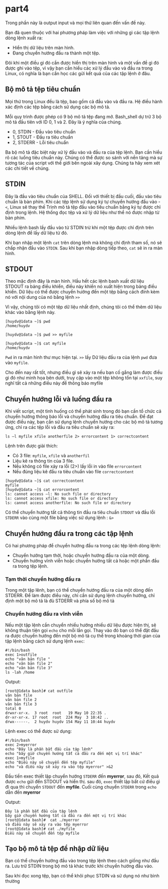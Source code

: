 # part4 
Trong phần này là output input và mọi thứ liên quan đến vấn đề này.

Bạn đã quen thuộc với hai phương pháp làm việc với những gì các tập lệnh dòng lệnh xuất ra:
* Hiển thị dữ liệu trên màn hình.
* Đang chuyển hướng đầu ra thành một tệp.

Đôi khi một điều gì đó cần được hiển thị trên màn hình và một vấn đề gì đó được ghi vào tệp, vì vậy bạn cần hiểu các xử lý đầu vào và đầu ra trong Linux, có nghĩa là bạn cần học các gửi kết quả của các tập lệnh ở đâu. 

## Bộ mô tả tệp tiêu chuẩn
Mọi thứ trong Linux đều là tệp, bao gồm cả đầu vào và đầu ra. Hệ điều hành xác định các tệp bằng cách sử dụng các bộ mô tả. 

Mỗi quy trình được phép có 9 bộ mô tả tệp đang mở. Bash_shell dự trữ 3 bộ mô tả đầu tiên với ID 0, 1 và 2. Đây là ý nghĩa của chúng.
* 0, STDIN - Đầu vào tiêu chuẩn
* 1, STOUT - Đầu ra tiêu chuẩn
* 2, STDERR - Lỗi tiêu chuẩn

Ba bộ mô tả đặc biệt này xử lý đầu vào và đầu ra của tệp lệnh. Bạn cần hiểu rõ các luồng tiêu chuẩn này. Chúng có thể được so sánh với nền tảng mà sự tương tác của script với thế giới bên ngoài xây dụng. Chúng ta hãy xem xét các chi tiết về chúng.
## STDIN
Đây là đầu vào tiêu chuẩn của SHELL. Đối với thiết bị đầu cuối, đầu vào tiêu chuẩn là bàn phím. Khi các tệp lệnh sử dụng ký tự chuyển hướng đầu vào -`<`, Linux sẽ thay thế Trình mô tả tệp đầu vào tiêu chuẩn bằng ký tự được chỉ định trong lệnh. Hệ thống đọc tệp và xử lý dữ liệu như thể nó được nhập từ bàn phím.

Nhiều lệnh bash lấy đầu vào từ STDIN trừ khi một tệp được chỉ định trên dòng lệnh để lấy dữ liệu từ đó. 

Khi bạn nhập một lệnh `cat` trên dòng lệnh mà không chỉ định tham số, nó sẽ chấp nhận đầu vào `STDIN`. Sau khi bạn nhập dòng tiếp theo, `cat` sẽ in ra màn hình.

## STDOUT
Theo mặc định đây là màn hình. Hầu hết các lệnh bash xuất dữ liệu STDOUT ra bảng điều khiển, điều này khiến nó xuất hiện trong bảng điều khiển. Dữ liệu có thể được chuyển hướng đến một tệp bằng cách đính kèm nó với nội dung của nó bằng lệnh `>>`

Vì vậy, chúng tôi có một tệp dữ liệu nhất định, chúng tôi có thể thêm dữ liệu khác vào bằng lệnh này.

```
[huydv@1data ~]$ pwd
/home/huydv

[huydv@1data ~]$ pwd >> myfile 
       
[huydv@1data ~]$ cat myfile 
/home/huydv
```

`Pwd` in ra màn hình thư mục hiện tại. `>>` lấy Dữ liệu đầu ra của lệnh `pwd` đưa vào `myfile`.

Cho đến nay rất tốt, nhưng điều gì sẽ xảy ra nếu bạn cố gắng làm được điều gì đó như minh họa bên dưới, truy cập vào một tệp không tồn tại `xxfile`, suy nghĩ tất cả những điều này để thông báo myfile 
## Chuyển hướng lỗi và luồng đầu ra
Khi viết script, một tình huống có thể phát sinh trong đó bạn cần tổ chức cả chuyển hướng thông báo lỗi và chuyển hướng đầu ra tiêu chuẩn. Để đạt được điều này, bạn cần sử dụng lệnh chuyển hướng cho các bộ mô tả tương ứng, chỉ ra các tệp lỗi và đầu ra tiêu chuẩn sẽ xảy ra:

`ls –l myfile xfile anotherfile 2> errorcontent 1> correctcontent`

Lệnh trên được giải thích:
* Có 3 file: `myfile`, `xfile` và `anotherfil`
* Liệu kê ra thông tin của 3 file.
* Nếu không có file xảy ra lỗi (2>) lấy lỗi in vào file `errorcontent`
* Nếu đúng liệu kê đầu ra tiêu chuẩn vào file `correctcontent`

```
[huydv@1data ~]$ cat correctcontent 
myfile
[huydv@1data ~]$ cat errorcontent 
ls: cannot access –l: No such file or directory
ls: cannot access xfile: No such file or directory
ls: cannot access anotherfile: No such file or directory
```

Có thể chuyển hướng tất cả thông tin đầu ra tiêu chuẩn `STDOUT` và đầu lỗi `STDERR` vào cùng một file bằng việc sử dụng lệnh : `&>`

## Chuyển hướng đầu ra trong các tập lệnh
Có hai phương pháp để chuyển hướng đầu ra trong các tệp lệnh dòng lệnh:
* Chuyển hướng tạm thời, hoặc chuyển hướng đầu ra của một dòng.
* Chuyển hướng vĩnh viễn hoặc chuyển hướng tất cả hoặc một phần đầu ra trong tệp lệnh.

### Tạm thời chuyển hướng đầu ra
Trong một tập lênh, bạn có thể chuyển hướng đầu ra của một dòng đến STDERR. Để làm được điều này, chỉ cần sử dụng lệnh chuyển hướng, chỉ định một bộ mô tả là đủ STDERR và phía số bộ mô tả

### Chuyển hướng đầu ra vĩnh viễn
Nếu một tập lệnh cần chuyển nhiều hướng nhiều dữ liệu được hiện thị, sẽ không thuận tiện gọi `echo` cho mỗi lần gọi. Thay vào đó bạn có thể đặt đầu ra được chuyển hướng đến một bộ mô tả cụ thể trong khoảng thời gian của tập lệnh bằng cách sử dụng lệnh `exec`:

```
#!/bin/bash
exec 1>outfile
echo "văn bản file "
echo "văn bản file 2"
echo "văn bản file 3"
ls -lah /home
```

Output:
```
[root@1data bash]# cat outfile 
văn bản file 
văn bản file 2
văn bản file 3
total 0
drwxr-xr-x.  3 root  root   19 May 10 22:35 .
dr-xr-xr-x. 17 root  root  224 May  3 10:42 ..
drwx------.  2 huydv huydv 154 May 11 10:44 huydv
```

Lệnh exec có thể được sử dụng:
```
#!/bin/bash
exec 2>myerror
echo "Đây là phần bắt đầu của tập lệnh"
echo "bây giờ chuyển hướng tất cả đầu ra đến một vị trí khác"
exec 1>myfile
echo "Điều này sẽ chuyển đến tệp myfile"
echo "và điều này sẽ xảy ra vào tệp myerror" >&2
```

Đầu tiền exec thiết lập chuyển hướng `STDERR` đến **myerror**, sau đó, Kết quả được `echo` gửi đến STDOUT và hiển thị. sau đó, `exec` thiết lập bất cứ điều gì đi qua thì chuyển `STDOUT` đến **myfile**. Cuối cùng chuyển `STDERR` trong `echo` dẫn đến **myerror**

Output:
```
Đây là phần bắt đầu của tập lệnh
bây giờ chuyển hướng tất cả đầu ra đến một vị trí khác
[root@1data bash]#  cat ./myerror
và điều này sẽ xảy ra vào tệp myerror
[root@1data bash]# cat ./myfile
Điều này sẽ chuyển đến tệp myfile
```


## Tạo bộ mô tả tệp để nhập dữ liệu
Bạn có thể chuyển hướng đầu vào trong tệp lệnh theo cách giống như đầu ra. Lưu trữ STDIN trong bộ mô tả khác trước khi chuyển hướng đầu vào.

Sau khi đọc xong tệp, bạn có thể khôi phục STDIN và sử dụng nó như bình thường
